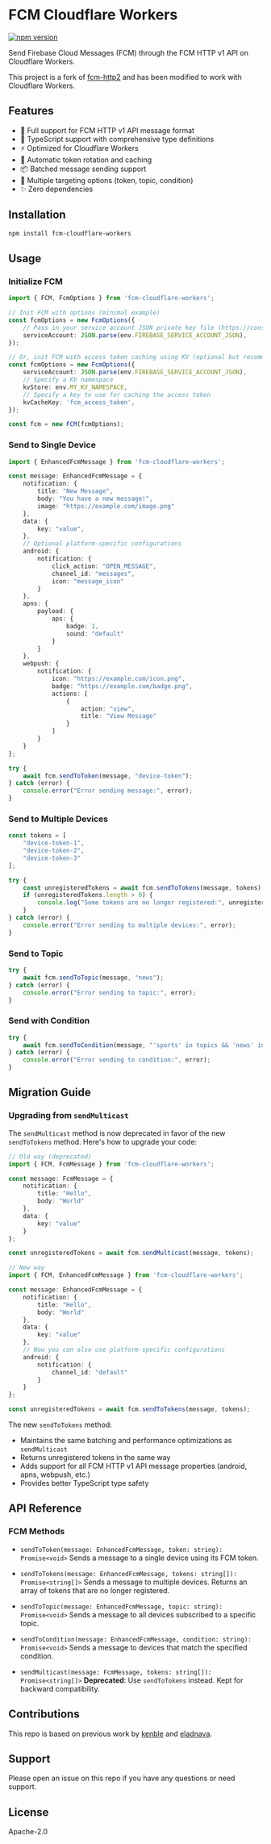 # FCM Cloudflare Workers

[![npm version](https://badge.fury.io/js/fcm-cloudflare-workers.svg)](https://badge.fury.io/js/fcm-cloudflare-workers)

Send Firebase Cloud Messages (FCM) through the FCM HTTP v1 API on Cloudflare Workers.

This project is a fork of [fcm-http2](https://www.npmjs.com/package/fcm-http2) and has been modified to work with Cloudflare Workers.

## Features

- 🚀 Full support for FCM HTTP v1 API message format
- 💪 TypeScript support with comprehensive type definitions
- ⚡️ Optimized for Cloudflare Workers
- 🔄 Automatic token rotation and caching
- 📦 Batched message sending support
- 🎯 Multiple targeting options (token, topic, condition)
- ✨ Zero dependencies

## Installation

```bash
npm install fcm-cloudflare-workers
```

## Usage

### Initialize FCM

```typescript
import { FCM, FcmOptions } from 'fcm-cloudflare-workers';

// Init FCM with options (minimal example)
const fcmOptions = new FcmOptions({
    // Pass in your service account JSON private key file (https://console.firebase.google.com/u/0/project/_/settings/serviceaccounts/adminsdk)
    serviceAccount: JSON.parse(env.FIREBASE_SERVICE_ACCOUNT_JSON),
});

// Or, init FCM with access token caching using KV (optional but recommended for performance)
const fcmOptions = new FcmOptions({
    serviceAccount: JSON.parse(env.FIREBASE_SERVICE_ACCOUNT_JSON),
    // Specify a KV namespace
    kvStore: env.MY_KV_NAMESPACE,
    // Specify a key to use for caching the access token
    kvCacheKey: 'fcm_access_token',
});

const fcm = new FCM(fcmOptions);
```

### Send to Single Device

```typescript
import { EnhancedFcmMessage } from 'fcm-cloudflare-workers';

const message: EnhancedFcmMessage = {
    notification: {
        title: "New Message",
        body: "You have a new message!",
        image: "https://example.com/image.png" 
    },
    data: {
        key: "value",
    },
    // Optional platform-specific configurations
    android: {
        notification: {
            click_action: "OPEN_MESSAGE",
            channel_id: "messages",
            icon: "message_icon"
        }
    },
    apns: {
        payload: {
            aps: {
                badge: 1,
                sound: "default"
            }
        }
    },
    webpush: {
        notification: {
            icon: "https://example.com/icon.png",
            badge: "https://example.com/badge.png",
            actions: [
                {
                    action: "view",
                    title: "View Message"
                }
            ]
        }
    }
};

try {
    await fcm.sendToToken(message, "device-token");
} catch (error) {
    console.error("Error sending message:", error);
}
```

### Send to Multiple Devices

```typescript
const tokens = [
    "device-token-1",
    "device-token-2",
    "device-token-3"
];

try {
    const unregisteredTokens = await fcm.sendToTokens(message, tokens);
    if (unregisteredTokens.length > 0) {
        console.log("Some tokens are no longer registered:", unregisteredTokens);
    }
} catch (error) {
    console.error("Error sending to multiple devices:", error);
}
```

### Send to Topic

```typescript
try {
    await fcm.sendToTopic(message, "news");
} catch (error) {
    console.error("Error sending to topic:", error);
}
```

### Send with Condition

```typescript
try {
    await fcm.sendToCondition(message, "'sports' in topics && 'news' in topics");
} catch (error) {
    console.error("Error sending to condition:", error);
}
```

## Migration Guide

### Upgrading from `sendMulticast`

The `sendMulticast` method is now deprecated in favor of the new `sendToTokens` method. Here's how to upgrade your code:

```typescript
// Old way (deprecated)
import { FCM, FcmMessage } from 'fcm-cloudflare-workers';

const message: FcmMessage = {
    notification: {
        title: "Hello",
        body: "World"
    },
    data: {
        key: "value"
    }
};

const unregisteredTokens = await fcm.sendMulticast(message, tokens);

// New way
import { FCM, EnhancedFcmMessage } from 'fcm-cloudflare-workers';

const message: EnhancedFcmMessage = {
    notification: {
        title: "Hello",
        body: "World"
    },
    data: {
        key: "value"
    },
    // Now you can also use platform-specific configurations
    android: {
        notification: {
            channel_id: "default"
        }
    }
};

const unregisteredTokens = await fcm.sendToTokens(message, tokens);
```

The new `sendToTokens` method:
- Maintains the same batching and performance optimizations as `sendMulticast`
- Returns unregistered tokens in the same way
- Adds support for all FCM HTTP v1 API message properties (android, apns, webpush, etc.)
- Provides better TypeScript type safety

## API Reference

### FCM Methods

- `sendToToken(message: EnhancedFcmMessage, token: string): Promise<void>`
  Sends a message to a single device using its FCM token.

- `sendToTokens(message: EnhancedFcmMessage, tokens: string[]): Promise<string[]>`
  Sends a message to multiple devices. Returns an array of tokens that are no longer registered.

- `sendToTopic(message: EnhancedFcmMessage, topic: string): Promise<void>`
  Sends a message to all devices subscribed to a specific topic.

- `sendToCondition(message: EnhancedFcmMessage, condition: string): Promise<void>`
  Sends a message to devices that match the specified condition.

- `sendMulticast(message: FcmMessage, tokens: string[]): Promise<string[]>`
  **Deprecated**: Use `sendToTokens` instead. Kept for backward compatibility.

## Contributions

This repo is based on previous work by [kenble](https://gitlab.com/kenble) and [eladnava](https://github.com/eladnava).

## Support

Please open an issue on this repo if you have any questions or need support.

## License

Apache-2.0
